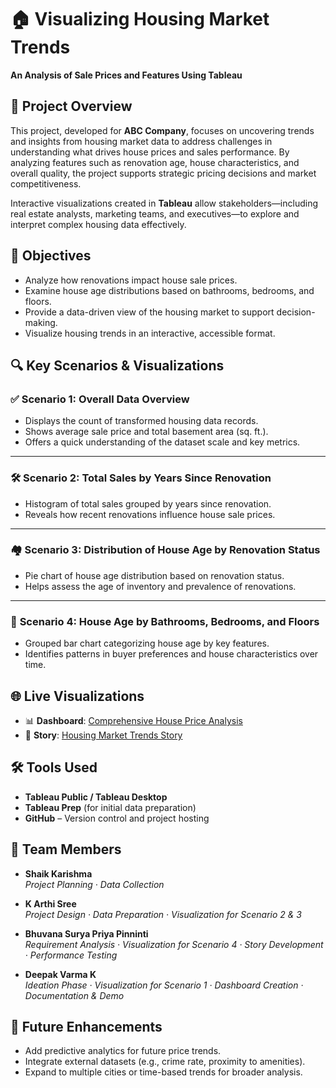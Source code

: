 # 🏠 Visualizing Housing Market Trends  
**An Analysis of Sale Prices and Features Using Tableau**

## 📌 Project Overview

This project, developed for **ABC Company**, focuses on uncovering trends and insights from housing market data to address challenges in understanding what drives house prices and sales performance. By analyzing features such as renovation age, house characteristics, and overall quality, the project supports strategic pricing decisions and market competitiveness.

Interactive visualizations created in **Tableau** allow stakeholders—including real estate analysts, marketing teams, and executives—to explore and interpret complex housing data effectively.

## 🎯 Objectives

- Analyze how renovations impact house sale prices.
- Examine house age distributions based on bathrooms, bedrooms, and floors.
- Provide a data-driven view of the housing market to support decision-making.
- Visualize housing trends in an interactive, accessible format.



## 🔍 Key Scenarios & Visualizations

### ✅ **Scenario 1: Overall Data Overview**
- Displays the count of transformed housing data records.
- Shows average sale price and total basement area (sq. ft.).
- Offers a quick understanding of the dataset scale and key metrics.

---

### 🛠️ **Scenario 2: Total Sales by Years Since Renovation**
- Histogram of total sales grouped by years since renovation.
- Reveals how recent renovations influence house sale prices.

---

### 🏘️ **Scenario 3: Distribution of House Age by Renovation Status**
- Pie chart of house age distribution based on renovation status.
- Helps assess the age of inventory and prevalence of renovations.

---

### 🛁 **Scenario 4: House Age by Bathrooms, Bedrooms, and Floors**
- Grouped bar chart categorizing house age by key features.
- Identifies patterns in buyer preferences and house characteristics over time.



## 🌐 Live Visualizations

- 📊 **Dashboard**: [Comprehensive House Price Analysis](https://public.tableau.com/app/profile/bhuvana.surya.priya.pinninti/viz/VisualizingHousingMaketTrends/ComprehensiveHousePriceAnalysis)  
- 📖 **Story**: [Housing Market Trends Story](https://public.tableau.com/app/profile/bhuvana.surya.priya.pinninti/viz/VisualizingHousingMaketTrendsStory/HousingMarketTrendsStory)



## 🛠 Tools Used

- **Tableau Public / Tableau Desktop**
- **Tableau Prep** (for initial data preparation)
- **GitHub** – Version control and project hosting



## 👥 Team Members

- **Shaik Karishma**  
  *Project Planning · Data Collection*

- **K Arthi Sree**  
  *Project Design · Data Preparation · Visualization for Scenario 2 & 3*

- **Bhuvana Surya Priya Pinninti**  
  *Requirement Analysis · Visualization for Scenario 4 · Story Development · Performance Testing*

- **Deepak Varma K**  
  *Ideation Phase · Visualization for Scenario 1 · Dashboard Creation · Documentation & Demo*



## 🚀 Future Enhancements

- Add predictive analytics for future price trends.
- Integrate external datasets (e.g., crime rate, proximity to amenities).
- Expand to multiple cities or time-based trends for broader analysis.






